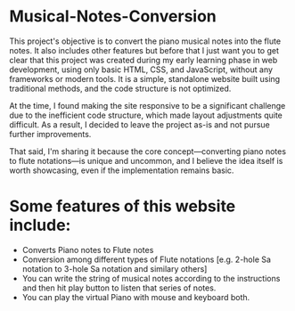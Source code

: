 # Musical-Notes-Conversion
This project's objective is to convert the piano musical notes into the flute notes. It also includes other features but before that I just want you to get clear that this project was created during my early learning phase in web development, using only basic HTML, CSS, and JavaScript, without any frameworks or modern tools. It is a simple, standalone website built using traditional methods, and the code structure is not optimized.

At the time, I found making the site responsive to be a significant challenge due to the inefficient code structure, which made layout adjustments quite difficult. As a result, I decided to leave the project as-is and not pursue further improvements.

That said, I'm sharing it because the core concept—converting piano notes to flute notations—is unique and uncommon, and I believe the idea itself is worth showcasing, even if the implementation remains basic.

# Some features of this website include:
- Converts Piano notes to Flute notes
- Conversion among different types of Flute notations [e.g. 2-hole Sa notation to 3-hole Sa notation and similary others]
- You can write the string of musical notes according to the instructions and then hit play button to listen that series of notes.
- You can play the virtual Piano with mouse and keyboard both.

